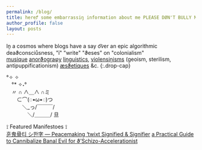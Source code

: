 ```yaml
---
permalink: /blog/
title: hereꝬ some embarrassiŋ information about me PLEASE DØN'T BULLY ME W/ IT
author_profile: false
layout: posts
---
```

Iṋ a cꙩsmꙩs where blogs have a say o͡ver an epic algorithmic deaϑconsciůsness, "ï" "write" "ϑeses" on "colonialism"<br>
<a href="https://cryotato.github.io/tags/#music" class="btn">musique</a> <a href="https://cryotato.github.io/tags/#orthography" class="btn">anorϑograφy</a> <a href="https://cryotato.github.io/tags/#linguistics" class="btn">liŋguistics</a>, <a href="https://cryotato.github.io/tags/#politics" class="btn">violensiṋisms</a> (geoism, sterilism, antipuppificationism) <a href="https://cryotato.github.io/tags/#design" class="btn">æsϑetiques</a> &c.
{:.drop-cap}

°✧           ✧<br>
　°*  ✧˖°<br>
　〃  ∩   ∧＿∧ ∩ミ<br>
　　⊂⌒(◌•ω•◌)つ<br>
　　　＼_っ/￣￣￣/<br>
　　　　＼/＿＿＿/  旦<br>

 ⟟ Featured Manifestoes ⟟ <br>
<a href="https://cryotato.github.io/pictophenomes/" class="btn">훈鬼骨티 シ한字 — Peacemaking ‘twixt Signified & Signifier</a>
<a href="https://cryotato.github.io/on-crueltisquadesqueia/" class="btn">a Practical Guide to Cannibalize Banal Evil for ϑ’Schizo-Accelerationist</a>